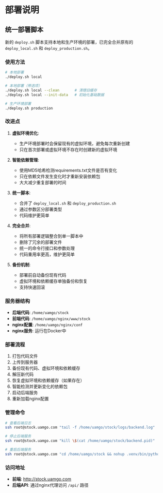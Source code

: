 # 部署说明

## 统一部署脚本

新的 `deploy.sh` 脚本支持本地和生产环境的部署，已完全合并原有的 `deploy_local.sh` 和 `deploy_production.sh`。

### 使用方法

```bash
# 本地部署
./deploy.sh local

# 本地部署（带选项）
./deploy.sh local --clean       # 清理旧缓存
./deploy.sh local --init-data   # 初始化基础数据

# 生产环境部署  
./deploy.sh production
```

### 改进点

1. **虚拟环境优化**: 
   - 生产环境部署时会保留现有的虚拟环境，避免每次重新创建
   - 只在首次部署或虚拟环境不存在时创建新的虚拟环境

2. **智能依赖管理**:
   - 使用MD5哈希检测requirements.txt文件是否有变化
   - 只在依赖文件发生变化时才重新安装依赖包
   - 大大减少重复部署的时间

3. **统一脚本**:
   - 合并了 `deploy_local.sh` 和 `deploy_production.sh` 
   - 通过参数区分部署类型
   - 代码维护更简单

4. **完全合并**:
   - 将所有部署逻辑整合到单一脚本中
   - 删除了冗余的部署文件
   - 统一的命令行接口和参数处理
   - 代码重用率更高，维护更简单

5. **备份机制**:
   - 部署前自动备份现有代码
   - 虚拟环境和依赖缓存单独备份和恢复
   - 支持快速回滚

### 服务器结构

- **后端代码**: `/home/uamgo/stock`
- **前端代码**: `/home/uamgo/nginx/www/stock`  
- **nginx配置**: `/home/uamgo/nginx/conf`
- **nginx服务**: 运行在Docker中

### 部署流程

1. 打包代码文件
2. 上传到服务器
3. 备份现有代码、虚拟环境和依赖缓存
4. 解压新代码
5. 恢复虚拟环境和依赖缓存（如果存在）
6. 智能检测并更新变化的依赖包
7. 启动后端服务
8. 重新加载nginx配置

### 管理命令

```bash
# 查看后端日志
ssh root@stock.uamgo.com "tail -f /home/uamgo/stock/logs/backend.log"

# 停止后端服务
ssh root@stock.uamgo.com "kill \$(cat /home/uamgo/stock/backend.pid)"

# 重启后端服务
ssh root@stock.uamgo.com "cd /home/uamgo/stock && nohup .venv/bin/python -m uvicorn backend.app.main:app --host 0.0.0.0 --port 8000 > logs/backend.log 2>&1 & echo \$! > backend.pid"
```

### 访问地址

- **前端**: http://stock.uamgo.com
- **后端API**: 通过nginx代理访问 `/api/` 路径
